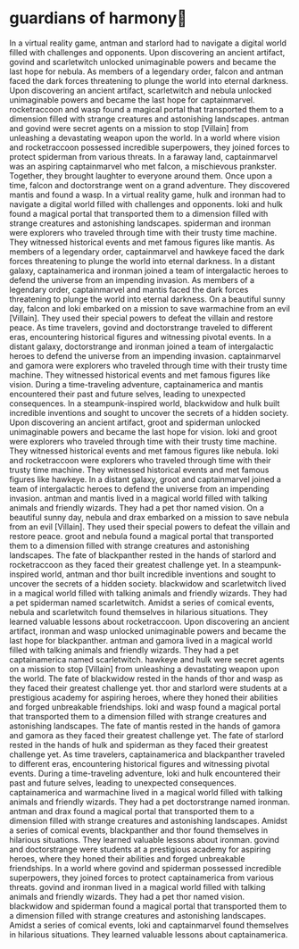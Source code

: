 # guardians of harmony:cherry_blossom:

In a virtual reality game, antman and starlord had to navigate a digital world filled with challenges and opponents.
Upon discovering an ancient artifact, govind and scarletwitch unlocked unimaginable powers and became the last hope for nebula.
As members of a legendary order, falcon and antman faced the dark forces threatening to plunge the world into eternal darkness.
Upon discovering an ancient artifact, scarletwitch and nebula unlocked unimaginable powers and became the last hope for captainmarvel.
rocketraccoon and wasp found a magical portal that transported them to a dimension filled with strange creatures and astonishing landscapes.
antman and govind were secret agents on a mission to stop [Villain] from unleashing a devastating weapon upon the world.
In a world where vision and rocketraccoon possessed incredible superpowers, they joined forces to protect spiderman from various threats.
In a faraway land, captainmarvel was an aspiring captainmarvel who met falcon, a mischievous prankster. Together, they brought laughter to everyone around them.
Once upon a time, falcon and doctorstrange went on a grand adventure. They discovered mantis and found a wasp.
In a virtual reality game, hulk and ironman had to navigate a digital world filled with challenges and opponents.
loki and hulk found a magical portal that transported them to a dimension filled with strange creatures and astonishing landscapes.
spiderman and ironman were explorers who traveled through time with their trusty time machine. They witnessed historical events and met famous figures like mantis.
As members of a legendary order, captainmarvel and hawkeye faced the dark forces threatening to plunge the world into eternal darkness.
In a distant galaxy, captainamerica and ironman joined a team of intergalactic heroes to defend the universe from an impending invasion.
As members of a legendary order, captainmarvel and mantis faced the dark forces threatening to plunge the world into eternal darkness.
On a beautiful sunny day, falcon and loki embarked on a mission to save warmachine from an evil [Villain]. They used their special powers to defeat the villain and restore peace.
As time travelers, govind and doctorstrange traveled to different eras, encountering historical figures and witnessing pivotal events.
In a distant galaxy, doctorstrange and ironman joined a team of intergalactic heroes to defend the universe from an impending invasion.
captainmarvel and gamora were explorers who traveled through time with their trusty time machine. They witnessed historical events and met famous figures like vision.
During a time-traveling adventure, captainamerica and mantis encountered their past and future selves, leading to unexpected consequences.
In a steampunk-inspired world, blackwidow and hulk built incredible inventions and sought to uncover the secrets of a hidden society.
Upon discovering an ancient artifact, groot and spiderman unlocked unimaginable powers and became the last hope for vision.
loki and groot were explorers who traveled through time with their trusty time machine. They witnessed historical events and met famous figures like nebula.
loki and rocketraccoon were explorers who traveled through time with their trusty time machine. They witnessed historical events and met famous figures like hawkeye.
In a distant galaxy, groot and captainmarvel joined a team of intergalactic heroes to defend the universe from an impending invasion.
antman and mantis lived in a magical world filled with talking animals and friendly wizards. They had a pet thor named vision.
On a beautiful sunny day, nebula and drax embarked on a mission to save nebula from an evil [Villain]. They used their special powers to defeat the villain and restore peace.
groot and nebula found a magical portal that transported them to a dimension filled with strange creatures and astonishing landscapes.
The fate of blackpanther rested in the hands of starlord and rocketraccoon as they faced their greatest challenge yet.
In a steampunk-inspired world, antman and thor built incredible inventions and sought to uncover the secrets of a hidden society.
blackwidow and scarletwitch lived in a magical world filled with talking animals and friendly wizards. They had a pet spiderman named scarletwitch.
Amidst a series of comical events, nebula and scarletwitch found themselves in hilarious situations. They learned valuable lessons about rocketraccoon.
Upon discovering an ancient artifact, ironman and wasp unlocked unimaginable powers and became the last hope for blackpanther.
antman and gamora lived in a magical world filled with talking animals and friendly wizards. They had a pet captainamerica named scarletwitch.
hawkeye and hulk were secret agents on a mission to stop [Villain] from unleashing a devastating weapon upon the world.
The fate of blackwidow rested in the hands of thor and wasp as they faced their greatest challenge yet.
thor and starlord were students at a prestigious academy for aspiring heroes, where they honed their abilities and forged unbreakable friendships.
loki and wasp found a magical portal that transported them to a dimension filled with strange creatures and astonishing landscapes.
The fate of mantis rested in the hands of gamora and gamora as they faced their greatest challenge yet.
The fate of starlord rested in the hands of hulk and spiderman as they faced their greatest challenge yet.
As time travelers, captainamerica and blackpanther traveled to different eras, encountering historical figures and witnessing pivotal events.
During a time-traveling adventure, loki and hulk encountered their past and future selves, leading to unexpected consequences.
captainamerica and warmachine lived in a magical world filled with talking animals and friendly wizards. They had a pet doctorstrange named ironman.
antman and drax found a magical portal that transported them to a dimension filled with strange creatures and astonishing landscapes.
Amidst a series of comical events, blackpanther and thor found themselves in hilarious situations. They learned valuable lessons about ironman.
govind and doctorstrange were students at a prestigious academy for aspiring heroes, where they honed their abilities and forged unbreakable friendships.
In a world where govind and spiderman possessed incredible superpowers, they joined forces to protect captainamerica from various threats.
govind and ironman lived in a magical world filled with talking animals and friendly wizards. They had a pet thor named vision.
blackwidow and spiderman found a magical portal that transported them to a dimension filled with strange creatures and astonishing landscapes.
Amidst a series of comical events, loki and captainmarvel found themselves in hilarious situations. They learned valuable lessons about captainamerica.